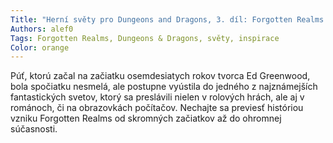 ```yaml
---
Title: "Herní světy pro Dungeons and Dragons, 3. díl: Forgotten Realms minulosti, súčasnosti a prítomnosti"
Authors: alef0
Tags: Forgotten Realms, Dungeons & Dragons, světy, inspirace
Color: orange
---
```

Púť, ktorú začal na začiatku osemdesiatych
rokov tvorca Ed Greenwood,
bola spočiatku nesmelá, ale postupne
vyústila do jedného z najznámejších
fantastických svetov, ktorý sa
preslávili nielen v rolových hrách, ale
aj v románoch, či na obrazovkách
počítačov. Nechajte sa previesť históriou
vzniku Forgotten Realms od
skromných začiatkov až do ohromnej
súčasnosti.
